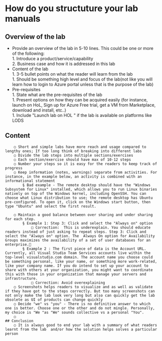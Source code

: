 # How do you structuture your lab manuals

## Overview of the lab
 - Provide an overview of the lab in 5-10 lines. This could be one or more of the following:       
			1. Introduce a product/service/capability        
			2. Business case and how it is addressed in this lab
- Content of the lab        
			1. 3-5 bullet points on what the reader will learn from the lab    
			1. Should be something high level  and focus of the lab(not like you will learn how to login to Azure portal unless that is the purpose of the lab)
- Pre-requisites                    
			1. State what are the pre-requisites of the lab        
			1. Present options on how they can be acquired easily (for instance, launch on HoL, Sign up for Azure Free trial, get a VM from Marketplace, download and install, etc..)        
			1. Include "Launch lab on HOL " if the lab is available on platforms like LODS      
      
## Content
		○ Short and simple labs have more reach and usage compared to lengthy ones; If too long think of breaking into different labs  
		○ Divide the lab steps into multiple sections/exercises 
		○ Each section/exercise should have max of 10-12 steps
		○ Number your steps so it is easy for the readers to keep track of progress
		○ Keep information (notes, warnings) separate from activities. For instance, in the example below, an activity is combined with an informational statement
			§ Bad example - The remote desktop should have the "Windows Subsystem for Linux" installed, which allows you to run Linux binaries natively on top of the Windows kernel, including OpenSSH. You can choose what Linux distribution to use; the remote desktop has Ubuntu pre-configured. To open it, click on the Windows start button, then type "Ubuntu" and select the first result.
			
		○ Maintain a good balance between over sharing and under sharing for each step. 
			§ Example 1: Step 3: Click and select the "Always on" option
				□ Correction:  This is underexplain. You should educate readers instead of just asking to repeat steps. Step 3: Click and select the "Always on" option. The  Always On option for Availability Groups maximizes the availability of a set of user databases for an enterprise.
			§ Example 2 : The first piece of data is the Account URL. Currently, all Visual Studio Team Services accounts live within the top-level visualstudio.com domain. The account name you choose could be something personal, like your name, or something more work-related, like your company name. If you do intend to set up your account to share with others at your organization, you might want to coordinate this with those in your organization that manage your servers and infrastructure.
				□ Correction: Avoid overexplaining
		○ Screenshots helps readers to visualize and as well as validate if they have got to the steps correctly. But too many screenshots can not only make the lab look very long but also can quickly get the lab obsolete as UI of products can change quickly
		○ Decide "we" vs "you" - There is no definitive answer to which one is better. Choose one or the other and do not mingle. Personally, my choice is "We "as "We" sounds collective vs a personal "You".  
		○ 
	## Conclusion
		○ It is always good to end your lab with a summary of what readers learnt from the lab  and/or how the solution helps solves a particular person
		
